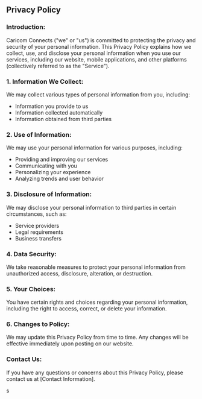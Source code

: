 ## Privacy Policy

### Introduction:

Caricom Connects ("we" or "us") is committed to protecting the privacy and security of your personal information. This Privacy Policy explains how we collect, use, and disclose your personal information when you use our services, including our website, mobile applications, and other platforms (collectively referred to as the "Service").

### 1. Information We Collect:

We may collect various types of personal information from you, including:

- Information you provide to us
- Information collected automatically
- Information obtained from third parties

### 2. Use of Information:

We may use your personal information for various purposes, including:

- Providing and improving our services
- Communicating with you
- Personalizing your experience
- Analyzing trends and user behavior

### 3. Disclosure of Information:

We may disclose your personal information to third parties in certain circumstances, such as:

- Service providers
- Legal requirements
- Business transfers

### 4. Data Security:

We take reasonable measures to protect your personal information from unauthorized access, disclosure, alteration, or destruction.

### 5. Your Choices:

You have certain rights and choices regarding your personal information, including the right to access, correct, or delete your information.

### 6. Changes to Policy:

We may update this Privacy Policy from time to time. Any changes will be effective immediately upon posting on our website.

### Contact Us:

If you have any questions or concerns about this Privacy Policy, please contact us at [Contact Information].

s
